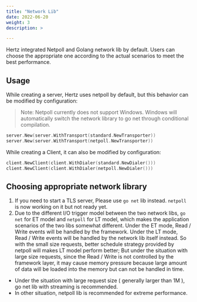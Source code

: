 ```yaml
---
title: "Network Lib"
date: 2022-06-20
weight: 3
description: >

---
```


Hertz integrated Netpoll and Golang network lib by default. Users can choose the appropriate one according to the actual scenarios to meet the best performance.

## Usage

While creating a server, Hertz uses netpoll by default, but this behavior can be modified by configuration:

>Note: Netpoll currently does not support Windows. Windows will automatically switch the network library to go net through conditional compilation.

```go
server.New(server.WithTransport(standard.NewTransporter))
server.New(server.WithTransport(netpoll.NewTransporter))
```

While creating a Client, it can also be modified by configuration:

```go
client.NewClient(client.WithDialer(standard.NewDialer()))
client.NewClient(client.WithDialer(netpoll.NewDialer()))
```

## Choosing appropriate network library

1. If you need to start a TLS server, Please use `go net` lib instead. `netpoll` is now working on it but not ready yet.
2. Due to the different I/O trigger model between the two network libs, `go net` for ET model and `netpoll` for LT model, which makes the application scenarios of the two libs somewhat different.
Under the ET mode, Read / Write events will be handled by the framework. Under the LT mode, Read / Write events will be handled by the network lib itself instead.
So with the small size requests, better schedule strategy provided by netpoll will makes LT model perform better; But under the situation with large size requests, since the Read / Write is not controlled by the framework layer, it may cause memory pressure because large amount of data will be loaded into the memory but can not be handled in time.

- Under the situation with large request size ( generally larger than 1M ), go net lib with streaming is recommended.
- In other situation, netpoll lib is recommended for extreme performance.
